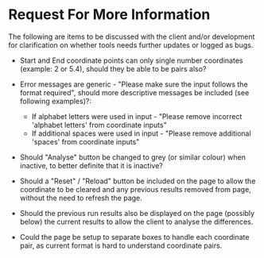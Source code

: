 # Request For More Information

The following are items to be discussed with the client and/or development for clarification on whether tools needs further updates or logged as bugs.

- Start and End coordinate points can only single number coordinates (example: 2 or 5.4), should they be able to be pairs also?

- Error messages are generic - "Please make sure the input follows the format required", should more descriptive messages be included (see following examples)?:

  - If alphabet letters were used in input - "Please remove incorrect 'alphabet letters' from coordinate inputs"
  - If additional spaces were used in input - "Please remove additional 'spaces' from coordinate inputs"

- Should "Analyse" button be changed to grey (or similar colour) when inactive, to better definite that it is inactive?

- Should a "Reset" / "Reload" button be included on the page to allow the coordinate to be cleared and any previous results removed from page, without the need to refresh the page.

- Should the previous run results also be displayed on the page (possibly below) the current results to allow the client to analyse the differences.

- Could the page be setup to separate boxes to handle each coordinate pair, as current format is hard to understand coordinate pairs.
